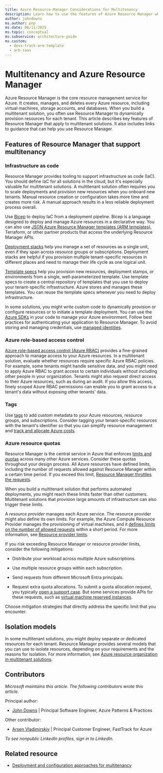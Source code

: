 ```yaml
---
title: Azure Resource Manager Considerations for Multitenancy
description: Learn how to use the features of Azure Resource Manager when you work with multitenant systems, and get links to guidance and examples.
author: johndowns
ms.author: pnp
ms.date: 06/11/2025
ms.topic: conceptual
ms.subservice: architecture-guide
ms.custom:
  - devx-track-arm-template
  - arb-saas
---
```


# Multitenancy and Azure Resource Manager

Azure Resource Manager is the core resource management service for Azure. It creates, manages, and deletes every Azure resource, including virtual machines, storage accounts, and databases. When you build a multitenant solution, you often use Resource Manager to dynamically provision resources for each tenant. This article describes key features of Resource Manager that apply to multitenant solutions. It also includes links to guidance that can help you use Resource Manager.

## Features of Resource Manager that support multitenancy

### Infrastructure as code

Resource Manager provides tooling to support infrastructure as code (IaC). You should define IaC for all solutions in the cloud, but it's especially valuable for multitenant solutions. A multitenant solution often requires you to scale deployments and provision new resources when you onboard new tenants. Manual resource creation or configuration takes more time and creates more risk. A manual approach results in a less reliable deployment process overall.

Use [Bicep](/azure/azure-resource-manager/bicep) to deploy IaC from a deployment pipeline. Bicep is a language designed to deploy and manage Azure resources in a declarative way. You can also use [JSON Azure Resource Manager templates (ARM templates)](/azure/azure-resource-manager/templates), Terraform, or other partner products that access the underlying Resource Manager APIs.

[Deployment stacks](/azure/azure-resource-manager/bicep/deployment-stacks) help you manage a set of resources as a single unit, even if they span across resource groups or subscriptions. Deployment stacks are helpful if you provision multiple tenant-specific resources in different places and need to manage their life cycle as one logical unit.

[Template specs](/azure/azure-resource-manager/templates/template-specs) help you provision new resources, deployment stamps, or environments from a single, well-parameterized template. Use template specs to create a central repository of templates that you use to deploy your tenant-specific infrastructure. Azure stores and manages these templates. You can reuse the template specs whenever you need to deploy infrastructure.

In some solutions, you might write custom code to dynamically provision or configure resources or to initiate a template deployment. You can use the [Azure SDKs](https://azure.microsoft.com/downloads) in your code to manage your Azure environment. Follow best practices for authenticating your application to Resource Manager. To avoid storing and managing credentials, use [managed identities](/entra/identity/managed-identities-azure-resources/).

### Azure role-based access control

[Azure role-based access control (Azure RBAC)](/azure/role-based-access-control) provides a fine-grained approach to manage access to your Azure resources. In a multitenant solution, evaluate whether resources require specific Azure RBAC policies. For example, some tenants might handle sensitive data, and you might need to apply Azure RBAC to grant access to certain individuals without including other people in your organization. Tenants might also request direct access to their Azure resources, such as during an audit. If you allow this access, finely scoped Azure RBAC permissions can enable you to grant access to a tenant's data without exposing other tenants' data.

### Tags

Use [tags](/azure/azure-resource-manager/management/tag-resources) to add custom metadata to your Azure resources, resource groups, and subscriptions. Consider tagging your tenant-specific resources with the tenant's identifier so that you can simplify resource management and [track and allocate Azure costs](../approaches/cost-management-allocation.yml).

### Azure resource quotas

Resource Manager is the central service in Azure that enforces [limits and quotas](/azure/azure-resource-manager/management/azure-subscription-service-limits) across many other Azure services. Consider these quotas throughout your design process. All Azure resources have defined limits, including the number of requests allowed against Resource Manager within a certain time period. If you exceed this limit, [Resource Manager throttles the requests](/azure/azure-resource-manager/management/request-limits-and-throttling).

When you build a multitenant solution that performs automated deployments, you might reach these limits faster than other customers. Multitenant solutions that provision large amounts of infrastructure can also trigger these limits.

A *resource provider* manages each Azure service. The resource provider might also define its own limits. For example, the Azure Compute Resource Provider manages the provisioning of virtual machines, and it [defines limits on the number of allowed requests](/troubleshoot/azure/virtual-machines/troubleshooting-throttling-errors) within a short period. For more information, see [Resource provider limits](/azure/azure-resource-manager/management/request-limits-and-throttling#resource-provider-limits).

If you risk exceeding Resource Manager or resource provider limits, consider the following mitigations:

- Distribute your workload across multiple Azure subscriptions.

- Use multiple resource groups within each subscription.
- Send requests from different Microsoft Entra principals.
- Request extra quota allocations. To submit a quota allocation request, you typically [open a support case](/azure/azure-resource-manager/management/azure-subscription-service-limits#managing-limits). But some services provide APIs for these requests, such as [virtual machine reserved instances](/rest/api/reserved-vm-instances/quotaapi).

Choose mitigation strategies that directly address the specific limit that you encounter.

## Isolation models

In some multitenant solutions, you might deploy separate or dedicated resources for each tenant. Resource Manager provides several models that you can use to isolate resources, depending on your requirements and the reasons for isolation. For more information, see [Azure resource organization in multitenant solutions](../approaches/resource-organization.md).

## Contributors

*Microsoft maintains this article. The following contributors wrote this article.*

Principal author:

- [John Downs](https://www.linkedin.com/in/john-downs/) | Principal Software Engineer, Azure Patterns & Practices

Other contributor:

- [Arsen Vladimirskiy](https://www.linkedin.com/in/arsenv) | Principal Customer Engineer, FastTrack for Azure

*To see nonpublic LinkedIn profiles, sign in to LinkedIn.*

## Related resource

- [Deployment and configuration approaches for multitenancy](../approaches/deployment-configuration.yml)
